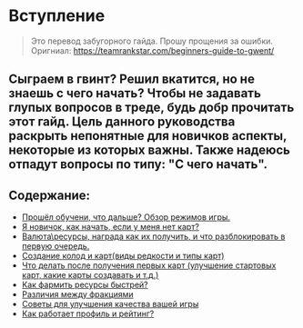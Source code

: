 # Вступление
>Это перевод забугорного гайда. Прошу прощения за ошибки. Оригниал: https://teamrankstar.com/beginners-guide-to-gwent/

Сыграем в гвинт? Решил вкатится, но не знаешь с чего начать? Чтобы не задавать глупых вопросов в треде, будь добр прочитать этот гайд. Цель данного руководства раскрыть непонятные для новичков аспекты, некоторые из которых важны. Также надеюсь отпадут вопросы по типу: "С чего начать". 
------
Содержание:
------
+ [Прошёл обучени, что дальше? Обзор режимов игры.](1.md) 
+ [Я новичок, как начать, если у меня нет карт?](2.md) 
+ [Валюта\ресурсы, награда как их получить, и что разблокировать в первую очередь.](3.md)
+ [Создание колод и карт(виды редкости и типы карт)](4.md)
+ [Что делать после получения первых карт (улучшение стартовых карт, какие карты создавать и т.д.)](5.md)
+ [Как фармить ресурсы быстрей?](6.md)
+ [Различия между фракциями](7.md)
+ [Советы для улучшения качества вашей игры](8.md)
+ [Как работает профиль и рейтинг?](9.md)
